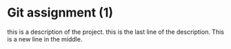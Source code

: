 # Git assignment (1)
this is a description of the project.
this is the last line of the description.
This is a new line in the middle.

